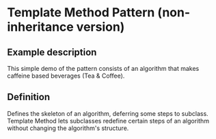 # Template Method Pattern (non-inheritance version)
## Example description
This simple demo of the pattern consists of an algorithm that makes caffeine based beverages (Tea & Coffee).

## Definition
Defines the skeleton of an algorithm, deferring some steps to subclass.
Template Method lets subclasses redefine certain steps of an algorithm without changing the algorithm's structure.